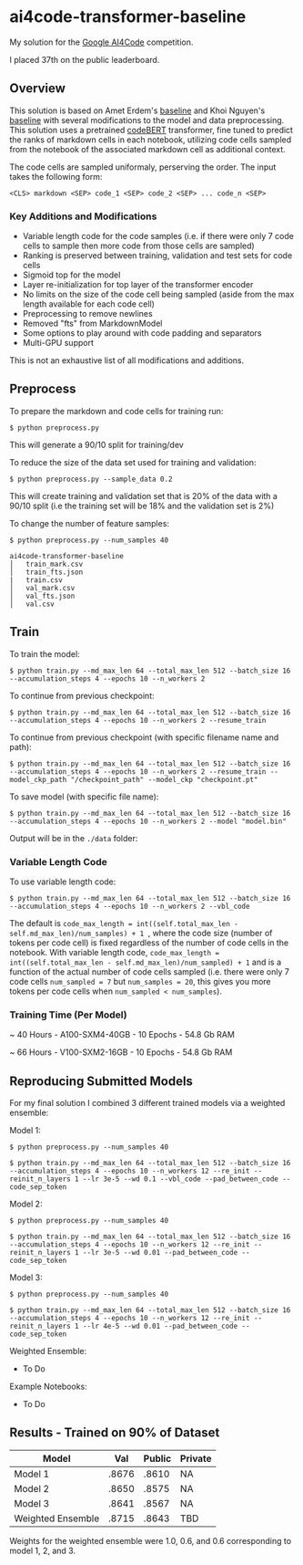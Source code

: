 # ai4code-transformer-baseline

My solution for the [Google AI4Code](https://www.kaggle.com/competitions/AI4Code) competition. 

I placed 37th on the public leaderboard. 

## Overview
This solution is based on Amet Erdem's [baseline](https://www.kaggle.com/code/aerdem4/ai4code-pytorch-distilbert-baseline) and Khoi Nguyen's [baseline](https://www.kaggle.com/code/suicaokhoailang/stronger-baseline-with-code-cells) with several modifications to the model and data preprocessing. This solution uses a pretrained [codeBERT](https://github.com/microsoft/CodeBERT) transformer, fine tuned to predict the ranks of markdown cells in each notebook, utilizing code cells sampled from the notebook of the associated markdown cell as additional context. 

The code cells are sampled uniformaly, perserving the order. The input takes the following form: 

```<CLS> markdown <SEP> code_1 <SEP> code_2 <SEP> ... code_n <SEP>```

### Key Additions and Modifications

-	Variable length code for the code samples (i.e. if there were only 7 code cells to sample then more code from those cells are sampled)
-	Ranking is preserved between training, validation and test sets for code cells
-	Sigmoid top for the model
-	Layer re-initialization for top layer of the transformer encoder
-	No limits on the size of the code cell being sampled (aside from the max length available for each code cell)
-	Preprocessing to remove newlines
-	Removed "fts" from MarkdownModel
-	Some options to play around with code padding and separators
-	Multi-GPU support

This is not an exhaustive list of all modifications and additions.

## Preprocess
To prepare the markdown and code cells for training run:

```$ python preprocess.py```

This will generate a 90/10 split for training/dev

To reduce the size of the data set used for training and validation:

```$ python preprocess.py --sample_data 0.2```

This will create training and validation set that is 20% of the data with a 90/10 split (i.e the training set will be 18% and the validation set is 2%)

To change the number of feature samples:

```$ python preprocess.py --num_samples 40```

```
ai4code-transformer-baseline
│   train_mark.csv
│   train_fts.json   
|   train.csv
│   val_mark.csv
│   val_fts.json
│   val.csv
```

## Train 

To train the model: 

```$ python train.py --md_max_len 64 --total_max_len 512 --batch_size 16 --accumulation_steps 4 --epochs 10 --n_workers 2```

To continue from previous checkpoint:

```$ python train.py --md_max_len 64 --total_max_len 512 --batch_size 16 --accumulation_steps 4 --epochs 10 --n_workers 2 --resume_train```

To continue from previous checkpoint (with specific filename name and path):

```$ python train.py --md_max_len 64 --total_max_len 512 --batch_size 16 --accumulation_steps 4 --epochs 10 --n_workers 2 --resume_train --model_ckp_path "/checkpoint_path" --model_ckp "checkpoint.pt"```

To save model (with specific file name):

```$ python train.py --md_max_len 64 --total_max_len 512 --batch_size 16 --accumulation_steps 4 --epochs 10 --n_workers 2 --model "model.bin"```

Output will be in the ```./data``` folder:

### Variable Length Code

To use variable length code:

```$ python train.py --md_max_len 64 --total_max_len 512 --batch_size 16 --accumulation_steps 4 --epochs 10 --n_workers 2 --vbl_code```

The default is ```code_max_length = int((self.total_max_len - self.md_max_len)/num_samples) + 1 ```, where the code size (number of tokens per code cell) is fixed regardless of the number of code cells in the notebook. With variable length code, ```code_max_length = int((self.total_max_len - self.md_max_len)/num_sampled) + 1``` and is a function of the actual number of code cells sampled (i.e. there were only 7 code cells ```num_sampled = 7``` but ```num_samples = 20```, this gives you more tokens per code cells when ```num_sampled < num_samples```).

### Training Time (Per Model)

~ 40 Hours - A100-SXM4-40GB - 10 Epochs - 54.8 Gb RAM

~ 66 Hours - V100-SXM2-16GB - 10 Epochs - 54.8 Gb RAM

## Reproducing Submitted Models

For my final solution I combined 3 different trained models via a weighted ensemble:

Model 1:

```$ python preprocess.py --num_samples 40```

```$ python train.py --md_max_len 64 --total_max_len 512 --batch_size 16 --accumulation_steps 4 --epochs 10 --n_workers 12 --re_init --reinit_n_layers 1 --lr 3e-5 --wd 0.1 --vbl_code --pad_between_code --code_sep_token```

Model 2:

```$ python preprocess.py --num_samples 40```

```$ python train.py --md_max_len 64 --total_max_len 512 --batch_size 16 --accumulation_steps 4 --epochs 10 --n_workers 12 --re_init --reinit_n_layers 1 --lr 3e-5 --wd 0.01 --pad_between_code --code_sep_token```

Model 3:

```$ python preprocess.py --num_samples 40```

```$ python train.py --md_max_len 64 --total_max_len 512 --batch_size 16 --accumulation_steps 4 --epochs 10 --n_workers 12 --re_init --reinit_n_layers 1 --lr 4e-5 --wd 0.01 --pad_between_code --code_sep_token```

Weighted Ensemble:

- To Do

Example Notebooks: 

- To Do

## Results - Trained on 90% of Dataset

| Model | Val | Public | Private |
| --- | --- | --- | --- |
| Model 1 | .8676 | .8610  | NA |
| Model 2 | .8650 | .8575 | NA |  
| Model 3 | .8641 | .8567 | NA |
| Weighted Ensemble | .8715 | .8643 | TBD |

Weights for the weighted ensemble were 1.0, 0.6, and 0.6 corresponding to model 1, 2, and 3.
